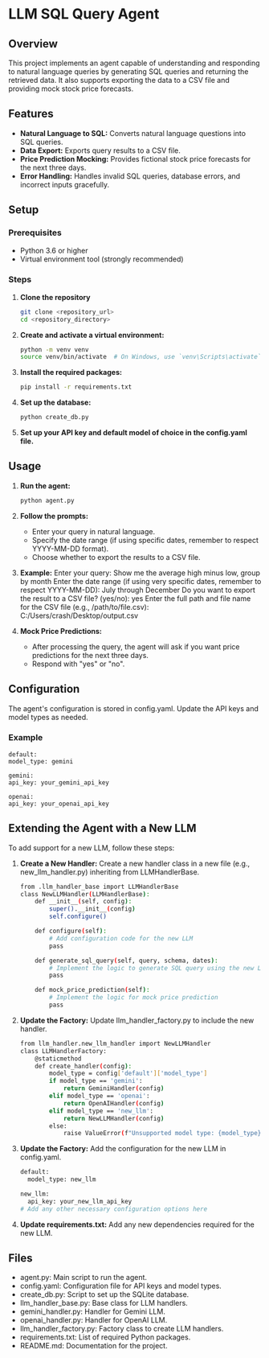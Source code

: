 # LLM SQL Query Agent

## Overview

This project implements an agent capable of understanding and responding to natural language queries by generating SQL queries and returning the retrieved data. It also supports exporting the data to a CSV file and providing mock stock price forecasts.

## Features

- **Natural Language to SQL:** Converts natural language questions into SQL queries.
- **Data Export:** Exports query results to a CSV file.
- **Price Prediction Mocking:** Provides fictional stock price forecasts for the next three days.
- **Error Handling:** Handles invalid SQL queries, database errors, and incorrect inputs gracefully.

## Setup

### Prerequisites

- Python 3.6 or higher
- Virtual environment tool (strongly recommended)

### Steps

1. **Clone the repository**
   ```bash
   git clone <repository_url>
   cd <repository_directory>

2. **Create and activate a virtual environment:**
   ```bash
   python -m venv venv
   source venv/bin/activate  # On Windows, use `venv\Scripts\activate`

3. **Install the required packages:**
   ```bash
   pip install -r requirements.txt

4. **Set up the database:**
   ```bash
   python create_db.py

4. **Set up your API key and default model of choice in the config.yaml file.**
   

## Usage

1. **Run the agent:**
   ```bash
   python agent.py

2. **Follow the prompts:**
    - Enter your query in natural language.
    - Specify the date range (if using specific dates, remember to respect YYYY-MM-DD format).
    - Choose whether to export the results to a CSV file.

3. **Example:**
   Enter your query: Show me the average high minus low, group by month
   Enter the date range (if using very specific dates, remember to respect YYYY-MM-DD): July through December 
   Do you want to export the result to a CSV file? (yes/no): yes
   Enter the full path and file name for the CSV file (e.g., /path/to/file.csv): C:/Users/crash/Desktop/output.csv

4. **Mock Price Predictions:**
   - After processing the query, the agent will ask if you want price predictions for the next three days.
   - Respond with "yes" or "no".

## Configuration
The agent's configuration is stored in config.yaml. Update the API keys and model types as needed.

### Example 
    default:
    model_type: gemini

    gemini:
    api_key: your_gemini_api_key

    openai:
    api_key: your_openai_api_key


## Extending the Agent with a New LLM
To add support for a new LLM, follow these steps:
1. **Create a New Handler:**
   Create a new handler class in a new file (e.g., new_llm_handler.py) inheriting from LLMHandlerBase.
    ```bash
    from .llm_handler_base import LLMHandlerBase
    class NewLLMHandler(LLMHandlerBase):
        def __init__(self, config):
            super().__init__(config)
            self.configure()

        def configure(self):
            # Add configuration code for the new LLM
            pass

        def generate_sql_query(self, query, schema, dates):
            # Implement the logic to generate SQL query using the new LLM
            pass

        def mock_price_prediction(self):
            # Implement the logic for mock price prediction
            pass

2. **Update the Factory:**
Update llm_handler_factory.py to include the new handler.
    ```bash
    from llm_handler.new_llm_handler import NewLLMHandler
    class LLMHandlerFactory:
        @staticmethod
        def create_handler(config):
            model_type = config['default']['model_type']
            if model_type == 'gemini':
                return GeminiHandler(config)
            elif model_type == 'openai':
                return OpenAIHandler(config)
            elif model_type == 'new_llm':
                return NewLLMHandler(config)
            else:
                raise ValueError(f"Unsupported model type: {model_type}")

3. **Update the Factory:**
Add the configuration for the new LLM in config.yaml.
    ```bash
    default:
      model_type: new_llm

    new_llm:
      api_key: your_new_llm_api_key
    # Add any other necessary configuration options here

4. **Update requirements.txt:**
Add any new dependencies required for the new LLM.

## Files
 - agent.py: Main script to run the agent.
 - config.yaml: Configuration file for API keys and model types.
 - create_db.py: Script to set up the SQLite database.
 - llm_handler_base.py: Base class for LLM handlers.
 - gemini_handler.py: Handler for Gemini LLM.
 - openai_handler.py: Handler for OpenAI LLM.
 - llm_handler_factory.py: Factory class to create LLM handlers.
 - requirements.txt: List of required Python packages.
 - README.md: Documentation for the project.
